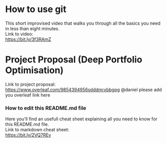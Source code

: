 # How to use git
This short improvised video that walks you through all the basics you need in less than eight minutes.  
Link to video:  
https://bit.ly/3f3RAmZ

# Project Proposal (Deep Portfolio Optimisation)
Link to project proposal:  https://www.overleaf.com/9854394956sdddmrxbbgpg
@daniel please add you overleaf link here

### How to edit this README.md file
Here you'll find an usefull cheat sheet explaining all you need to know for this README.md file.  
Link to markdown cheat sheet:  
https://bit.ly/2VQ7REv


